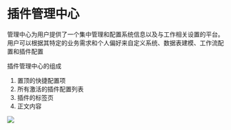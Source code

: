 # 插件管理中心

管理中心为用户提供了一个集中管理和配置系统信息以及与工作相关设置的平台。用户可以根据其特定的业务需求和个人偏好来自定义系统、数据表建模、工作流配置和插件配置

插件管理中心的组成

1. 置顶的快捷配置项
2. 所有激活的插件配置列表
3. 插件的标签页
4. 正文内容

![](https://nocobase-docs.oss-cn-beijing.aliyuncs.com/1c0e3cb111e993232b51aa6233e07478.jpeg)